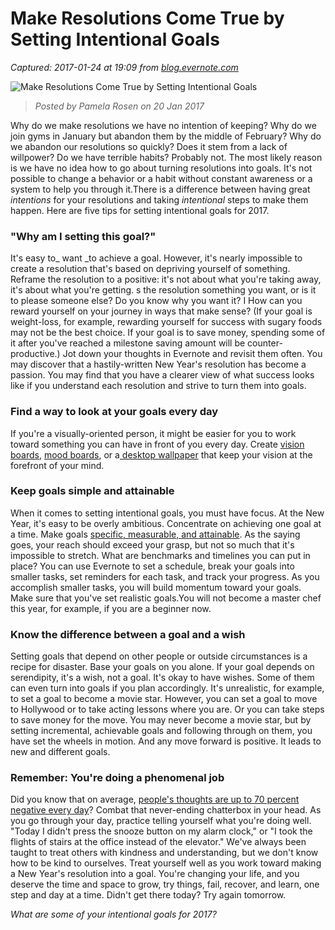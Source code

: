 # Make Resolutions Come True by Setting Intentional Goals

_Captured: 2017-01-24 at 19:09 from [blog.evernote.com](https://blog.evernote.com/blog/2017/01/20/make-resolutions-come-true-setting-intentional-goals/?utm_campaign=ny2017&utm_source=social_twitter&utm_medium=post&utm_content=20170124-en-intentional_goals)_

![Make Resolutions Come True by Setting Intentional Goals](https://blogassets.evernote.com/wp-content/uploads/2017/01/more-organized-2017-featured-image-640x360.png)

> _Posted by Pamela Rosen on 20 Jan 2017_

Why do we make resolutions we have no intention of keeping? Why do we join gyms in January but abandon them by the middle of February? Why do we abandon our resolutions so quickly? Does it stem from a lack of willpower? Do we have terrible habits? Probably not. The most likely reason is we have no idea how to go about turning resolutions into goals. It's not possible to change a behavior or a habit without constant awareness or a system to help you through it.There is a difference between having great _intentions_ for your resolutions and taking _intentional_ steps to make them happen. Here are five tips for setting intentional goals for 2017.

### "Why am I setting this goal?"

It's easy to_ want _to achieve a goal. However, it's nearly impossible to create a resolution that's based on depriving yourself of something. Reframe the resolution to a positive: it's not about what you're taking away, it's about what you're getting. s the resolution something you want, or is it to please someone else? Do you know why you want it? I How can you reward yourself on your journey in ways that make sense? (If your goal is weight-loss, for example, rewarding yourself for success with sugary foods may not be the best choice. If your goal is to save money, spending some of it after you've reached a milestone saving amount will be counter-productive.) Jot down your thoughts in Evernote and revisit them often. You may discover that a hastily-written New Year's resolution has become a passion. You may find that you have a clearer view of what success looks like if you understand each resolution and strive to turn them into goals.

### Find a way to look at your goals every day

If you're a visually-oriented person, it might be easier for you to work toward something you can have in front of you every day. Create [vision boards](http://www.huffingtonpost.com/elizabeth-rider/the-scientific-reason-why_b_6392274.html), [mood boards](http://www.blockprintsocial.com/15-real-life-mood-boards-to-get-those-creative-juices-flowing/), or a[ desktop wallpaper](https://www.pinterest.com/wallpapersro/?etslf=9793&eq=desktop%20wallpapers) that keep your vision at the forefront of your mind.

### Keep goals simple and attainable

When it comes to setting intentional goals, you must have focus. At the New Year, it's easy to be overly ambitious. Concentrate on achieving one goal at a time. Make goals [specific, measurable, and attainable](https://blog.evernote.com/blog/2015/12/26/resolve-to-stay-on-track-in-the-new-year/). As the saying goes, your reach should exceed your grasp, but not so much that it's impossible to stretch. What are benchmarks and timelines you can put in place? You can use Evernote to set a schedule, break your goals into smaller tasks, set reminders for each task, and track your progress. As you accomplish smaller tasks, you will build momentum toward your goals. Make sure that you've set realistic goals.You will not become a master chef this year, for example, if you are a beginner now.

### Know the difference between a goal and a wish

Setting goals that depend on other people or outside circumstances is a recipe for disaster. Base your goals on you alone. If your goal depends on serendipity, it's a wish, not a goal. It's okay to have wishes. Some of them can even turn into goals if you plan accordingly. It's unrealistic, for example, to set a goal to become a movie star. However, you can set a goal to move to Hollywood or to take acting lessons where you are. Or you can take steps to save money for the move. You may never become a movie star, but by setting incremental, achievable goals and following through on them, you have set the wheels in motion. And any move forward is positive. It leads to new and different goals.

### Remember: You're doing a phenomenal job

Did you know that on average, [people's thoughts are up to 70 percent negative every day](https://www.psychologytoday.com/blog/sapient-nature/201310/how-negative-is-your-mental-chatter)? Combat that never-ending chatterbox in your head. As you go through your day, practice telling yourself what you're doing well. "Today I didn't press the snooze button on my alarm clock," or "I took the flights of stairs at the office instead of the elevator." We've always been taught to treat others with kindness and understanding, but we don't know how to be kind to ourselves. Treat yourself well as you work toward making a New Year's resolution into a goal. You're changing your life, and you deserve the time and space to grow, try things, fail, recover, and learn, one step and day at a time. Didn't get there today? Try again tomorrow.

_What are some of your intentional goals for 2017?_
